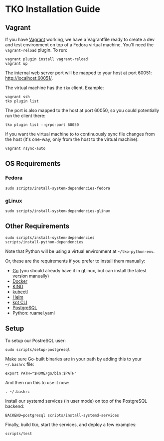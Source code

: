 TKO Installation Guide
======================

Vagrant
-------

If you have [Vagrant](https://www.vagrantup.com/) working, we have a Vagrantfile ready to
create a dev and test environment on top of a Fedora virtual machine. You'll need the
`vagrant-reload` plugin. To run:

    vagrant plugin install vagrant-reload
    vagrant up

The internal web server port will be mapped to your host at port 60051:
[http://localhost:60051/](http://localhost:60051/).

The virtual machine has the `tko` client. Example:

    vagrant ssh
    tko plugin list

The port is also mapped to the host at port 60050, so you could potentially run the client
there:

    tko plugin list --grpc-port 60050

If you want the virtual machine to to continuously sync file changes from the host (it's
one-way, only from the host to the virtual machine):

    vagrant rsync-auto

OS Requirements
---------------

### Fedora

    sudo scripts/install-system-dependencies-fedora

### gLinux

    sudo scripts/install-system-dependencies-glinux

Other Requirements
------------------

    sudo scripts/install-system-dependencies
    scripts/install-python-dependencies

Note that Python will be using a virtual environment at `~/tko-python-env`.

Or, these are the requirements if you prefer to install them manually:

* [Go](https://g3doc.corp.google.com/go/g3doc/codelabs/getting-started.md) (you should already have it in gLinux, but can install the latest version manually)
* [Docker](http://go/installdocker)
* [KIND](https://kind.sigs.k8s.io/docs/user/quick-start/#installation)
* [kubectl](https://kubernetes.io/docs/tasks/tools/install-kubectl-linux/)
* [Helm](https://helm.sh/docs/intro/install/)
* [kpt CLI](https://kpt.dev/installation/kpt-cli)
* [PostgreSQL](https://www.postgresql.org/)
* Python: ruamel.yaml

Setup
-----

To setup our PostreSQL user:

    sudo scripts/setup-postgresql

Make sure Go-built binaries are in your path by adding this to your `~/.bashrc` file:

    export PATH="$HOME/go/bin:$PATH"

And then run this to use it now:

    . ~/.bashrc

Install our systemd services (in user mode) on top of the PostgreSQL backend:

    BACKEND=postgresql scripts/install-systemd-services

Finally, build tko, start the services, and deploy a few examples:

    scripts/test
